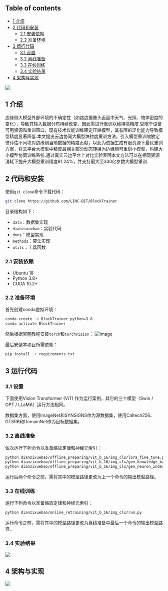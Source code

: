 ## Table of contents
- [1 介绍](#1-介绍)
- [2 代码和安装](#2-代码和安装)
  * [2.1 安装依赖](#21-安装依赖)
  * [2.2 准备环境](#22-准备环境)
- [3 运行代码](#3-运行代码)
  * [3.1 设置](#31-设置)
  * [3.2 离线准备](#32-离线准备)
  * [3.3 在线训练](#33-在线训练)
  * [3.4 实验结果](#34-实验结果)
- [4 架构与实现](#4-架构与实现)

![](https://github.com/LINC-BIT/BlockTrainer/blob/master/docs/arch.png)

## 1 介绍

边缘侧大模型外部环境的不确定性（如路边摄像头画面中天气、光照、物体密度的变化），导致其输入数据分布持续改变，因此需进行重训以维持高精度.受限于设备可用资源和重训窗口，现有技术仅能训练固定压缩模型，其有限的泛化能力导致模型精度显著降低.本文提出云边协同大模型块粒度重训方法，引入模型重训缩放定律评估不同块对边缘侧当前数据的精度贡献，以此为依据生成有限资源下最优重训方案，将云平台大模型中精度最相关部分动态转换为边缘侧可重训小模型，构建大小模型协同训练系统.通过真实云边平台上对比实验表明本文方法可以在相同资源消耗下提升大模型重训精度81.24%，并支持最大至330亿参数大模型重训.

## 2 代码和安装

使用`git clone`命令下载代码：

```bash
git clone https://github.com/LINC-BIT/BlockTrainer
```

目录结构如下：
- `data`：数据集实现
- `dianzixuebao`：实验代码
- `dnns`：模型实现
- `methods`：算法实现
- `utils`：工具函数

### 2.1 安装依赖

- Ubuntu 18
- Python 3.8+
- CUDA 10.2+

### 2.2 准备环境

首先创建conda虚拟环境：

```bash
conda create -n BlockTrainer python=3.8
conda activate BlockTrainer
```

然后根据[官网](https://pytorch.org/)教程安装`torch`和`torchvision`：
![image](https://user-images.githubusercontent.com/73862727/146364503-5664de5b-24b1-4a85-b342-3d061cd7563f.png)

最后安装本项目所需依赖：

```bash
pip install -r requirements.txt
```

## 3 运行代码

### 3.1 设置

下面使用Vision Transformer (ViT) 作为运行案例，其它的三个模型（Swin / OPT / LLaMA）运行方法相同。

数据集方面，使用ImageNet和SYNSIGNS作为源数据集，使用Caltech256、GTSRB和DomainNet作为目标数据集。

### 3.2 离线准备

依次运行下列命令以准备缩放定律和神经元索引：

```bash
python dianzixuebao/offline_preparing/vit_b_16/img_cls/lora_fine_tune.py
python dianzixuebao/offline_preparing/vit_b_16/img_cls/gen_knowledge_base.py
python dianzixuebao/offline_preparing/vit_b_16/img_cls/gen_neuron_index.py
```

运行后两个命令之前，需将其中的模型路径更改为上一个命令的输出模型路径。

### 3.3 在线训练

运行下列命令以准备缩放定律和神经元索引：

```bash
python dianzixuebao/online_retraining/vit_b_16/img_cls/run.py
```

运行命令之前，需将其中的模型路径更改为离线准备中最后一个命令的输出模型路径。

### 3.4 实验结果

![](https://github.com/LINC-BIT/BlockTrainer/blob/master/docs/eval_result.png)


## 4 架构与实现

![](https://github.com/LINC-BIT/BlockTrainer/blob/master/docs/impl.png)
